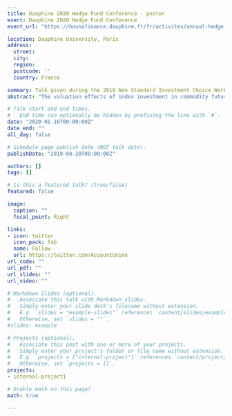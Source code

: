 ```yaml
---
title: Dauphine 2020 Hedge Fund Conference - poster
event: Dauphine 2020 Hedge Fund Conference
event_url: "https://housefinance.dauphine.fr/fr/activites/annual-hedge-fund-research-conference/12th-annual-hedge-fund-research-conference.html"

location: Dauphine University, Paris
address:
  street: 
  city: 
  region: 
  postcode: ''
  country: France

summary: Talk given during the 2019 Non Standard Investment Choice Workshop
abstract: "The valuation effects of index investment in commodity futures"

# Talk start and end times.
#   End time can optionally be hidden by prefixing the line with `#`.
date: "2020-01-16T00:00:00Z"
date_end: ""
all_day: false

# Schedule page publish date (NOT talk date).
publishDate: "2019-08-28T00:00:00Z"

authors: []
tags: []

# Is this a featured talk? (true/false)
featured: false

image:
  caption: ""
  focal_point: Right

links:
- icon: twitter
  icon_pack: fab
  name: Follow
  url: https://twitter.com/AccountUnine
url_code: ""
url_pdf: ""
url_slides: ""
url_video: ""

# Markdown Slides (optional).
#   Associate this talk with Markdown slides.
#   Simply enter your slide deck's filename without extension.
#   E.g. `slides = "example-slides"` references `content/slides/example-slides.md`.
#   Otherwise, set `slides = ""`.
#slides: example

# Projects (optional).
#   Associate this post with one or more of your projects.
#   Simply enter your project's folder or file name without extension.
#   E.g. `projects = ["internal-project"]` references `content/project/deep-learning/index.md`.
#   Otherwise, set `projects = []`.
projects:
- internal-project1

# Enable math on this page?
math: true

---
```

